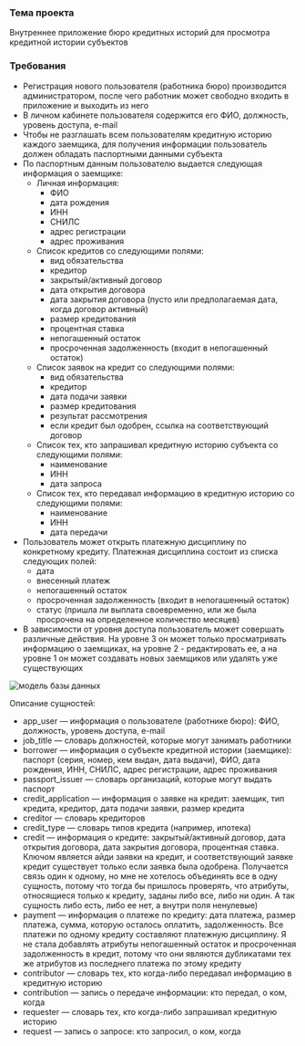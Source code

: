 ### Тема проекта
Внутреннее приложение бюро кредитных историй для просмотра кредитной истории субъектов
### Требования
- Регистрация нового пользователя (работника бюро) производится администратором, после чего работник может свободно входить в приложение и выходить из него
- В личном кабинете пользователя содержится его ФИО, должность, уровень доступа, e-mail
- Чтобы не разглашать всем пользователям кредитную историю каждого заемщика, для получения информации пользователь должен обладать паспортными данными субъекта
- По паспортным данным пользователю выдается следующая информация о заемщике:
    - Личная информация:
        - ФИО
        - дата рождения
        - ИНН
        - СНИЛС
        - адрес регистрации
        - адрес проживания
    - Список кредитов со следующими полями:
        - вид обязательства
        - кредитор
        - закрытый/активный договор
        - дата открытия договора
        - дата закрытия договора (пусто или предполагаемая дата, когда договор активный)
        - размер кредитования
        - процентная ставка
        - непогашенный остаток
        - просроченная задолженность (входит в непогашенный остаток)
    - Список заявок на кредит со следующими полями:
        - вид обязательства
        - кредитор
        - дата подачи заявки
        - размер кредитования
        - результат рассмотрения
        - если кредит был одобрен, ссылка на соответствующий договор
    - Список тех, кто запрашивал кредитную историю субъекта со следующими полями:
        - наименование
        - ИНН
        - дата запроса
    - Список тех, кто передавал информацию в кредитную историю со следующими полями:
        - наименование
        - ИНН
        - дата передачи
- Пользователь может открыть платежную дисциплину по конкретному кредиту. Платежная дисциплина состоит из списка следующих полей:
    - дата
    - внесенный платеж
    - непогашенный остаток
    - просроченная задолженность (входит в непогашенный остаток)
    - статус (пришла ли выплата своевременно, или же была просрочена на определенное количество месяцев)
- В зависимости от уровня доступа пользователь может совершать различные действия. На уровне 3 он может только просматривать информацию о заемщиках, на уровне 2 - редактировать ее, а на уровне 1 он может создавать новых заемщиков или удалять уже существующих

![модель базы данных](https://user-images.githubusercontent.com/74448452/196273625-71d58ee4-5e3a-4364-abef-c139f60c127e.png)

Описание сущностей:
- app_user — информация о пользователе (работнике бюро): ФИО, должность, уровень доступа, e-mail
- job_title — словарь должностей, которые могут занимать работники
- borrower — информация о субъекте кредитной истории (заемщике): паспорт (серия, номер, кем выдан, дата выдачи), ФИО, дата рождения, ИНН, СНИЛС, адрес регистрации, адрес проживания
- passport_issuer — словарь организаций, которые могут выдать паспорт
- credit_application — информация о заявке на кредит: заемщик, тип кредита, кредитор, дата подачи заявки, размер кредита
- creditor — словарь кредиторов
- credit_type — словарь типов кредита (например, ипотека)
- credit — информация о кредите: закрытый/активный договор, дата открытия договора, дата закрытия договора, процентная ставка. Ключом является айди заявки на кредит, и соответствующий заявке кредит существует только если заявка была одобрена. Получается связь один к одному, но мне не хотелось объединять все в одну сущность, потому что тогда бы пришлось проверять, что атрибуты, относящиеся только к кредиту, заданы либо все, либо ни один. А так сущность либо есть, либо ее нет, а внутри поля ненулевые)
- payment — информация о платеже по кредиту: дата платежа, размер платежа, сумма, которую осталось оплатить, задолженность. Все платежи по одному кредиту составляют платежную дисциплину. Я не стала добавлять атрибуты непогашенный остаток и просроченная задолженность в кредит, потому что они являются дубликатами тех же атрибутов из последнего платежа по этому кредиту
- contributor — словарь тех, кто когда-либо передавал информацию в кредитную историю
- contribution — запись о передаче информации: кто передал, о ком, когда
- requester — словарь тех, кто когда-либо запрашивал кредитную историю
- request — запись о запросе: кто запросил, о ком, когда
